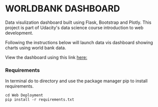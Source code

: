 # WORLDBANK DASHBOARD
Data visulization dashboard built using Flask, Bootstrap and Plotly. This project is part of Udacity's data science course introduction to web development.

Following the instructions below will launch data vis dashboard showing charts using world bank data.

View the dashboard using this link [here:](https://viewc7f399f2-3001.udacity-student-workspaces.com/)

### Requirements
In terminal do to directory and use the package manager pip to install requirements.

```
cd Web Deployment
pip install -r requirements.txt
```
